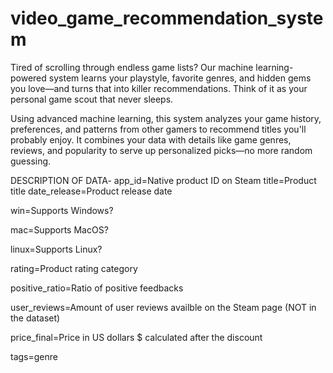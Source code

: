 # video_game_recommendation_system
Tired of scrolling through endless game lists? Our machine learning-powered system learns your playstyle, favorite genres, and hidden gems you love—and turns that into killer recommendations. Think of it as your personal game scout that never sleeps.

Using advanced machine learning, this system analyzes your game history, preferences, and patterns from other gamers to recommend titles you'll probably enjoy. It combines your data with details like game genres, reviews, and popularity to serve up personalized picks—no more random guessing.

DESCRIPTION OF DATA-
app_id=Native product ID on Steam
title=Product title
date_release=Product release date

win=Supports Windows?

mac=Supports MacOS?

linux=Supports Linux?

rating=Product rating category

positive_ratio=Ratio of positive feedbacks

user_reviews=Amount of user reviews availble on the Steam page (NOT in the dataset)

price_final=Price in US dollars $ calculated after the discount

tags=genre
